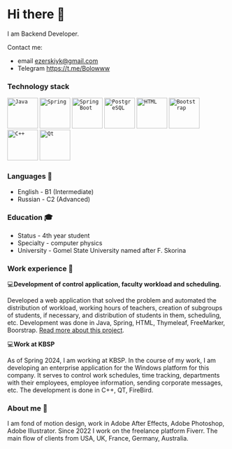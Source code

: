 # Hi there 👋

I am Backend Developer.

Contact me:
- email    ezerskiyk@gmail.com
- Telegram https://t.me/Bolowww

### Technology stack
<div >
	<code><img width="70" src="https://user-images.githubusercontent.com/25181517/117201156-9a724800-adec-11eb-9a9d-3cd0f67da4bc.png" alt="Java" title="Java"/></code>
	<code><img width="70" src="https://user-images.githubusercontent.com/25181517/117201470-f6d56780-adec-11eb-8f7c-e70e376cfd07.png" alt="Spring" title="Spring"/></code>
	<code><img width="70" src="https://user-images.githubusercontent.com/25181517/183891303-41f257f8-6b3d-487c-aa56-c497b880d0fb.png" alt="Spring Boot" title="Spring Boot"/></code>
	<code><img width="70" src="https://user-images.githubusercontent.com/25181517/117208740-bfb78400-adf5-11eb-97bb-09072b6bedfc.png" alt="PostgreSQL" title="PostgreSQL"/></code>
	<code><img width="70" src="https://user-images.githubusercontent.com/25181517/192158954-f88b5814-d510-4564-b285-dff7d6400dad.png" alt="HTML" title="HTML"/></code>
	<code><img width="70" src="https://user-images.githubusercontent.com/25181517/183898054-b3d693d4-dafb-4808-a509-bab54cf5de34.png" alt="Bootstrap" title="Bootstrap"/></code>
	<code><img width="70" src="https://user-images.githubusercontent.com/25181517/192106073-90fffafe-3562-4ff9-a37e-c77a2da0ff58.png" alt="C++" title="C++"/></code>
	<code><img width="70" src="https://github.com/marwin1991/profile-technology-icons/assets/136815194/11e7dfe7-c1f6-483c-9d92-276f1fa9363b" alt="Qt" title="Qt"/></code>
</div>



### Languages :microphone:

- English - B1 (Intermediate)
- Russian - C2 (Advanced)



### Education :mortar_board:
- Status - 4th year student
- Specialty - computer physics  
- University - Gomel State University named after F. Skorina


### Work experience :briefcase:

:computer:****Development of control application, faculty workload and scheduling.****  

Developed a web application that solved the problem and automated the distribution of workload, working hours of teachers, creation of subgroups of students, if necessary, and distribution of students in them, scheduling, etc. Development was done in Java, Spring, HTML, Thymeleaf, FreeMarker, Boorstrap.
[Read more about this project](https://github.com/EzerskiyK/workLoad).

:computer:****Work at KBSP****

As of Spring 2024, I am working at KBSP. In the course of my work, I am developing an enterprise application for the Windows platform for this company. It serves to control work schedules, time tracking, departments with their employees, employee information, sending corporate messages, etc. The development is done in C++, QT, FireBird. 

### About me :movie_camera:
I am fond of motion design, work in Adobe After Effects, Adobe Photoshop, Adobe Illustrator.
Since 2022 I work on the freelance platform Fiverr.
The main flow of clients from USA, UK, France, Germany, Australia.

<!--
**EzerskiyK/EzerskiyK** is a ✨ _special_ ✨ repository because its `README.md` (this file) appears on your GitHub profile.

Here are some ideas to get you started:

- 🔭 I’m currently working on ...
- 🌱 I’m currently learning ...
- 👯 I’m looking to collaborate on ...
- 🤔 I’m looking for help with ...
- 💬 Ask me about ...
- 📫 How to reach me: ...
- 😄 Pronouns: ...
- ⚡ Fun fact: ...
-->
